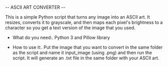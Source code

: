 -- ASCII ART CONVERTER --

This is a simple Python script that turns any image into an ASCII art. It resizes, converts it to grayscale, and then maps each pixel's brightness to a character so you get a text version of the image that you used.

- What do you need:. Python 3 and Pillow library

- How to use it:. Put the image that you want to convert in the same folder as the script and name it input_image (using .png) and then run the script. It will generate an .txt file in the same folder with your ASCII art.
